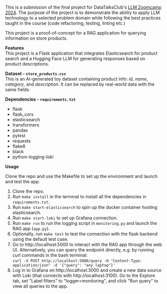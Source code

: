 This is a submission of the final project for DataTalksClub's [LLM Zoomcamp 2024](https://github.com/DataTalksClub/llm-zoomcamp). 
The purpose of the project is to demonstrate the ability to apply LLM technology to a selected problem domain while following the best practices taught in the course (code refactoring, testing, linting etc.)

This project is a proof-of-concept for a RAG application for querying information on store products. 

**Features**<br>
This project is a Flask application that integrates Elasticsearch for product search and a Hugging Face LLM for generating responses based on product descriptions.

**Dataset - `store_products.csv`**<br>
This is an AI-generated toy dataset containing product info: *id*, *name*, *category*, and *description*. It can be replaced by real-world data with the same fields.

**Dependencies - `requirements.txt`**
<ul>
<li>flask</li>
<li>flask_cors</li>
<li>elasticsearch</li>
<li>transformers</li>
<li>pandas</li>
<li>pytest</li>
<li>requests</li>
<li>flake8</li>
<li>black</li>
<li>python-logging-loki</li>
</ul>

**Usage**

Clone the repo and use the Makefile to set up the environment and launch and test the app. 
1. Clone the repo.
2. Run `make install` in the terminal to install all the dependencies in `requirements.txt`.
3. Run  `make start-elasticsearch` to spin up the docker container hosting elasticsearch.
4. Run `make start-loki` to set up Grafana connection.
5. Run `make run` to run the logging script in `monitoring.py` and launch the RAG app (`app.py`).
6. Optionally, run `make test` to test the connection with the flask backend using the default test case.
7. Go to http://localhost:5000 to interact with the RAG app through the web UI. Alternatively, you can query the endpoint directly, e.g. by running curl commands in the bash terminal:<br>
`curl -X POST http://localhost:5000/query
     -H "Content-Type: application/json"
     -d '{"query": "any laptop"}'`
8. Log in to Grafana on http://localhost:3000 and create a new data source with Loki (that connects with http://localhost:3100). Go to the Explore tab, set "Label filters" to "logger=monitoring", and click "Run query" to view all queries to the app. 

